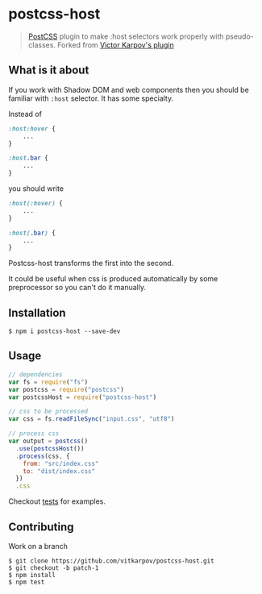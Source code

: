 # postcss-host

> [PostCSS](https://github.com/postcss/postcss) plugin to make :host selectors work properly with pseudo-classes. Forked from [Victor Karpov's plugin](https://github.com/vitkarpov/postcss-host)

## What is it about

If you work with Shadow DOM and web components then you should be familiar with `:host` selector. It has some specialty.

Instead of

```css
:host:hover {
    ...
}

:host.bar {
    ...
}
```

you should write

```css
:host(:hover) {
    ...
}

:host(.bar) {
    ...
}
```

Postcss-host transforms the first into the second.

It could be useful when css is produced automatically by some preprocessor so you can't do it manually.

## Installation

```console
$ npm i postcss-host --save-dev
```

## Usage

```js
// dependencies
var fs = require("fs")
var postcss = require("postcss")
var postcssHost = require("postcss-host")

// css to be processed
var css = fs.readFileSync("input.css", "utf8")

// process css
var output = postcss()
  .use(postcssHost())
  .process(css, {
    from: "src/index.css"
    to: "dist/index.css"
  })
  .css
```

Checkout [tests](test) for examples.

## Contributing

Work on a branch

```console
$ git clone https://github.com/vitkarpov/postcss-host.git
$ git checkout -b patch-1
$ npm install
$ npm test
```
